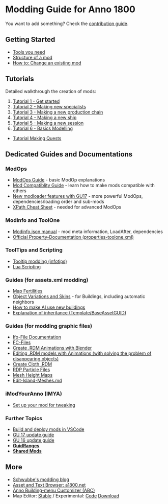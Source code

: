 # Modding Guide for Anno 1800

You want to add something? Check the [contribution guide](./contribution.md).

## Getting Started

- [Tools you need](./getting-started/tools-you-need.md)
- [Structure of a mod](./getting-started/structure-of-a-mod.md)
- [How to: Change an existing mod](./getting-started/change-existing-mod.md)

## Tutorials

Detailed walkthrough the creation of mods:

1. [Tutorial 1 - Get started](./hier0nimus-tutorials/01-my-first-mod/readme.md)
2. [Tutorial 2 - Making new specialists](./hier0nimus-tutorials/02-making-new-specialists/readme.md)
3. [Tutorial 3 - Making a new production chain](./hier0nimus-tutorials/03-making-new-production-chain/readme.md)
4. [Tutorial 4 - Making a new ship](./hier0nimus-tutorials/04-making-new-ship/readme.md)
5. [Tutorial 5 - Making a new session](./hier0nimus-tutorials/05-making-a-new-session/readme.md)
5. [Tutorial 6 - Basics Modelling](./hier0nimus-tutorials/06-basics-modelling/readme.md)
- [Tutorial Making Quests](./hier0nimus-tutorials/Quests-Tutorial)

## Dedicated Guides and Documentations

### ModOps

- [ModOps Guide](https://github.com/jakobharder/anno1800-mod-loader/blob/main/doc/modop-guide.md#modop-guide) - basic ModOp explanations
- [Mod Compatiblity Guide](./guides/mod-compatibility.md) - learn how to make mods compatible with others
- [New modloader features with GU17](https://github.com/jakobharder/anno1800-mod-loader/blob/main/doc/modloader10.md#modloader-10-changes) - more powerful ModOps, dependencies/loading order and sub-mods
- [XPath Cheat Sheet](https://devhints.io/xpath) - needed for advanced ModOps

### Modinfo and ToolOne

- [Modinfo.json manual](https://github.com/anno-mods/Modinfo) - mod meta information, LoadAfter, dependencies
- [Official Property-Documentation (properties-toolone.xml)](./documentation/properties-toolone.xml)

### ToolTips and Scripting

- [Tooltip modding (infotips)](./documentation/infotips.md)
- [Lua Scripting](./Scripting)

### Guides (for assets.xml modding)

- [Map Fertilities](https://github.com/Pnski/Anno1800ModDoku/blob/main/Tutorials%2FMapFertilities.md)
- [Object Variations and Skins](./guides/variations.md) - for Buildings, including automatic neighbors
- [How to make AI use new buildings](./guides/AI%20using%20new%20buildings.md)
- [Explanation of inheritance (Template/BaseAssetGUID)](./guides/Inheritance.md)

### Guides (for modding graphic files)

- [Ifo-File Documentation](./documentation/ifo-file.md)
- [FC-Files](./guides/fc-files-guide.md)
- [Create .RDM Animations with Blender](./guides/rdm_animations.md)
- [Editing .RDM models with Animations (with solving the problem of disappearing objects)](./guides/rdm_animations_edit.md)
- [Create Cloth .RDM](./guides/clothes.md)
- [RDP Particle Files](./guides/particles.md)
- [Mesh Height Maps](./guides/Mesh-Height-Maps.md)
- [Edit-Island-Meshes.md](./guides/Edit-Island-Meshes.md)

### iModYourAnno (IMYA)

- [Set up your mod for tweaking](https://github.com/anno-mods/iModYourAnno/wiki/Setting-up-your-Mod-for-tweaking)

### Further Topics

- [Build and deploy mods in VSCode](https://github.com/anno-mods/vscode-anno-modding-tools/blob/main/doc/annomod.md)  
- [GU 17 update guide](./guides/gu17-update-guide.md)  
- [GU 16 update guide](./guides/gu16-update-guide.md)
- [**GuidRanges**](https://github.com/anno-mods/GuidRanges)
- [**Shared Mods**](https://github.com/anno-mods/shared-resources/tree/main)

## More

- [Schwubbe's modding blog](https://schwubbe.de/modding_blog.php)
- [Asset and Text Browser: a1800.net](https://a1800.net/)
- [Anno Building-menu Customizer (ABC)](https://github.com/AsciiBunny/AnnoBuildingmenuCustomizer)
- Map Editor: [Stable](https://github.com/anno-mods/AnnoMapEditor/releases) / Experimental: [Code](https://github.com/Ixam97/AnnoMapEditor) [Download](https://github.com/Ixam97/AnnoMapEditor/actions/runs/15663865466/artifacts/3331029826)
